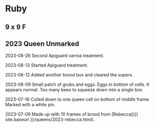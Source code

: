 # Ruby

## 9 x 9 F

## 2023 Queen Unmarked

2023-08-26 Second Apiguard varroa treatment.

2023-08-13 Started Apiguard treatment.

2023-08-12 Added another brood box and cleared the supers.

2023-08-09 Small patch of grubs and eggs.  Eggs in bottom of cells.  It appears normal.  Too many bees to squeeze down into a single box.

2023-07-16 Culled down to one queen cell on bottom of middle frame. Marked with a white pin.

2023-07-09 Made up with 10 frames of brood from [Rebecca]({{ site.baseurl }}/queens/2023-rebecca.html).
